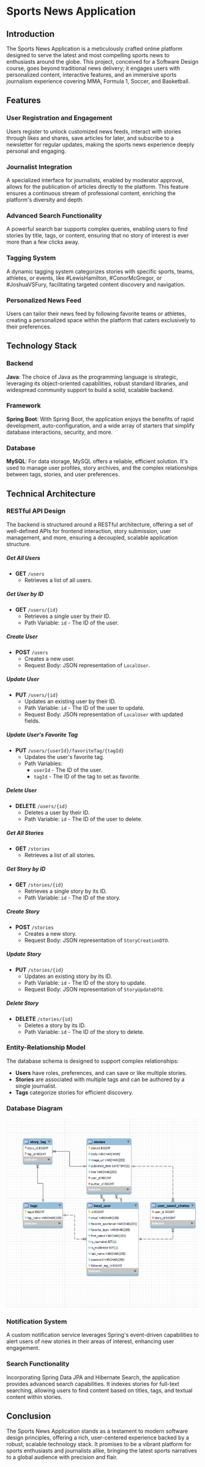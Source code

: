 # Sports News Application

## Introduction
The Sports News Application is a meticulously crafted online platform designed to serve the latest and most compelling sports news to enthusiasts around the globe. This project, conceived for a Software Design course, goes beyond traditional news delivery; it engages users with personalized content, interactive features, and an immersive sports journalism experience covering MMA, Formula 1, Soccer, and Basketball.

## Features

### User Registration and Engagement
Users register to unlock customized news feeds, interact with stories through likes and shares, save articles for later, and subscribe to a newsletter for regular updates, making the sports news experience deeply personal and engaging.

### Journalist Integration
A specialized interface for journalists, enabled by moderator approval, allows for the publication of articles directly to the platform. This feature ensures a continuous stream of professional content, enriching the platform's diversity and depth.

### Advanced Search Functionality
A powerful search bar supports complex queries, enabling users to find stories by title, tags, or content, ensuring that no story of interest is ever more than a few clicks away.

### Tagging System
A dynamic tagging system categorizes stories with specific sports, teams, athletes, or events, like #LewisHamilton, #ConorMcGregor, or #JoshuaVSFury, facilitating targeted content discovery and navigation.

### Personalized News Feed
Users can tailor their news feed by following favorite teams or athletes, creating a personalized space within the platform that caters exclusively to their preferences.

## Technology Stack

### Backend
**Java**: The choice of Java as the programming language is strategic, leveraging its object-oriented capabilities, robust standard libraries, and widespread community support to build a solid, scalable backend.

### Framework
**Spring Boot**: With Spring Boot, the application enjoys the benefits of rapid development, auto-configuration, and a wide array of starters that simplify database interactions, security, and more.

### Database
**MySQL**: For data storage, MySQL offers a reliable, efficient solution. It's used to manage user profiles, story archives, and the complex relationships between tags, stories, and user preferences.

## Technical Architecture


### RESTful API Design
The backend is structured around a RESTful architecture, offering a set of well-defined APIs for frontend interaction, story submission, user management, and more, ensuring a decoupled, scalable application structure.

##### Get All Users
- **GET** `/users`
  - Retrieves a list of all users.

##### Get User by ID
- **GET** `/users/{id}`
  - Retrieves a single user by their ID.
  - Path Variable: `id` - The ID of the user.

##### Create User
- **POST** `/users`
  - Creates a new user.
  - Request Body: JSON representation of `LocalUser`.

##### Update User
- **PUT** `/users/{id}`
  - Updates an existing user by their ID.
  - Path Variable: `id` - The ID of the user to update.
  - Request Body: JSON representation of `LocalUser` with updated fields.

##### Update User's Favorite Tag
- **PUT** `/users/{userId}/favoriteTag/{tagId}`
  - Updates the user's favorite tag.
  - Path Variables:
    - `userId` - The ID of the user.
    - `tagId` - The ID of the tag to set as favorite.

##### Delete User
- **DELETE** `/users/{id}`
  - Deletes a user by their ID.
  - Path Variable: `id` - The ID of the user to delete.

##### Get All Stories
- **GET** `/stories`
  - Retrieves a list of all stories.

##### Get Story by ID
- **GET** `/stories/{id}`
  - Retrieves a single story by its ID.
  - Path Variable: `id` - The ID of the story.

##### Create Story
- **POST** `/stories`
  - Creates a new story.
  - Request Body: JSON representation of `StoryCreationDTO`.

##### Update Story
- **PUT** `/stories/{id}`
  - Updates an existing story by its ID.
  - Path Variable: `id` - The ID of the story to update.
  - Request Body: JSON representation of `StoryUpdateDTO`.

##### Delete Story
- **DELETE** `/stories/{id}`
  - Deletes a story by its ID.
  - Path Variable: `id` - The ID of the story to delete.


### Entity-Relationship Model
The database schema is designed to support complex relationships:
- **Users** have roles, preferences, and can save or like multiple stories.
- **Stories** are associated with multiple tags and can be authored by a single journalist.
- **Tags** categorize stories for efficient discovery.

### Database Diagram 
![Alt Database Diagram](database_Diagram_2.png)

### Notification System
A custom notification service leverages Spring's event-driven capabilities to alert users of new stories in their areas of interest, enhancing user engagement.

### Search Functionality
Incorporating Spring Data JPA and Hibernate Search, the application provides advanced search capabilities. It indexes stories for full-text searching, allowing users to find content based on titles, tags, and textual content within stories.

## Conclusion
The Sports News Application stands as a testament to modern software design principles, offering a rich, user-centered experience backed by a robust, scalable technology stack. It promises to be a vibrant platform for sports enthusiasts and journalists alike, bringing the latest sports narratives to a global audience with precision and flair.
